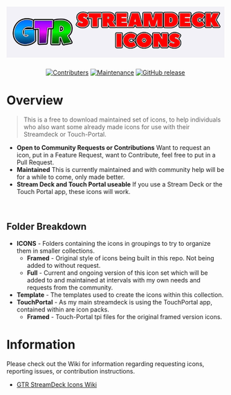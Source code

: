 # [![GeekTekRob Header](/_repoimage/GTRStreamDeckIcons_Banner.jpg?raw=true)](https://github.com/GeekTekRob/GTR_StreamDeck_Icons/)

<div align="center">

[![Contributers](https://img.shields.io/badge/Contributers-Welcome-Blue.svg)](https://shields.io/)
[![Maintenance](https://img.shields.io/badge/Maintained%3F-yes-green.svg)](https://github.com/GeekTekRob/GTR_Streamdeck_Icons.js/graphs/commit-activity)
[![GitHub release](https://img.shields.io/github/v/release/GeekTekRob/GTR_Streamdeck_Icons.svg)](https://github.com/GeekTekRob/GTR_Streamdeck_Icons.js/releases/)

</div>

# Overview  
> This is a free to download maintained set of icons, to help individuals who also want some already made icons for use with their Streamdeck or Touch-Portal.

- **Open to Community Requests or Contributions** Want to request an icon, put in a Feature Request, want to Contribute, feel free to put in a Pull Request.
- **Maintained** This is currently maintained and with community help will be for a while to come, only made better.
- **Stream Deck and Touch Portal useable** If you use a Stream Deck or the Touch Portal app, these icons will work.

<br>

## Folder Breakdown  
- **ICONS** - Folders containing the icons in groupings to try to organize them in smaller collections.
    - **Framed** - Original style of icons being built in this repo. Not being added to without request.
    - **Full** - Current and ongoing version of this icon set which will be added to and maintained at intervals with my own needs and requests from the community.
- **Template** - The templates used to create the icons within this collection.
- **TouchPortal** - As my main streamdeck is using the TouchPortal app, contained within are icon packs.
    - **Framed** - Touch-Portal tpi files for the original framed version icons.


# Information  
Please check out the Wiki for information regarding requesting icons, reporting issues, or contribution instructions.

- [GTR StreamDeck Icons Wiki](https://github.com/GeekTekRob/GTR_Streamdeck_Icons/wiki)